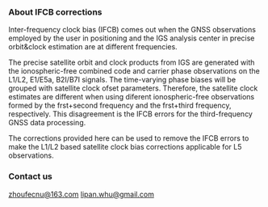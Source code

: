 ### About IFCB corrections

Inter-frequency clock bias (IFCB) comes out when the GNSS observations employed by the user in positioning and the IGS analysis center in precise orbit&clock estimation are at different frequencies.

The precise satellite orbit and clock products from IGS are generated with the ionospheric-free combined code and carrier phase observations on the L1/L2, E1/E5a, B2I/B7I signals. The time-varying phase biases will be grouped with satellite clock ofset parameters. Therefore, the satellite clock estimates are different when using diferent ionospheric-free observations formed by the frst+second frequency and the frst+third frequency, respectively. This disagreement is the IFCB errors for the third-frequency GNSS data processing.

The corrections provided here can be used to remove the IFCB errors to make the L1/L2 based satellite clock bias corrections applicable for L5 observations. 


### Contact us

zhoufecnu@163.com
lipan.whu@gmail.com
